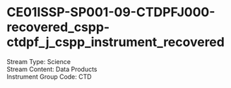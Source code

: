 # CE01ISSP-SP001-09-CTDPFJ000-recovered_cspp-ctdpf_j_cspp_instrument_recovered

Stream Type: Science<br>
Stream Content: Data Products<br>
Instrument Group Code: CTD<br>
